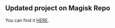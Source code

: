 ## Updated project on Magisk Repo

You can find it <a href='https://github.com/Magisk-Modules-Repo/rr-low-incall-volume-fix'>HERE</a>.
